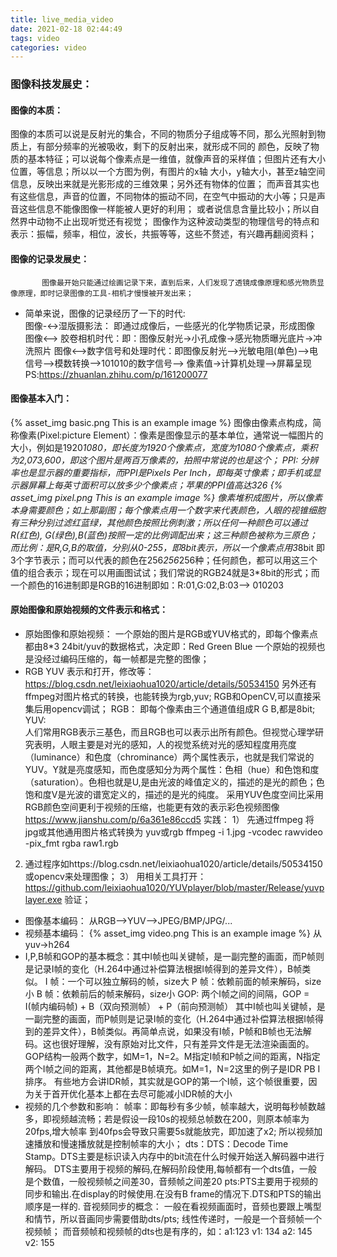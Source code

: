```yaml
---
title: live_media_video
date: 2021-02-18 02:44:49
tags: video
categories: video
---
```


### 图像科技发展史：
#### 图像的本质：
图像的本质可以说是反射光的集合，不同的物质分子组成等不同，那么光照射到物质上，有部分频率的光被吸收，剩下的反射出来，就形成不同的<!--more-->
颜色，反映了物质的基本特征；可以说每个像素点是一维值，就像声音的采样值；但图片还有大小位置，等信息；所以以一个方图为例，有图片的x轴
大小，y轴大小，甚至z轴空间信息，反映出来就是光影形成的三维效果；另外还有物体的位置；
而声音其实也有这些信息，声音的位置，不同物体的振动不同，在空气中振动的大小等；只是声音这些信息不能像图像一样能被人更好的利用；
或者说信息含量比较小；所以自然界中动物不止出现听觉还有视觉；
图像作为这种波动类型的物理信号的特点和表示：振幅，频率，相位，波长，共振等等，这些不赘述，有兴趣再翻阅资料；


#### 图像的记录发展史：
           图像最开始只能通过绘画记录下来，直到后来，人们发现了透镜成像原理和感光物质显像原理，即时记录图像的工具-相机才慢慢被开发出来；
+ 简单来说，图像的记录经历了一下的时代:  
图像-<->湿版摄影法： 即通过成像后，一些感光的化学物质记录，形成图像
图像<--> 胶卷相机时代：即：图像反射光->小孔成像->感光物质曝光底片->冲洗照片
图像<-->数字信号和处理时代：即图像反射光-->光敏电阻(单色)-->电信号-->模数转换-->101010的数字信号-->  像素值->计算机处理-->屏幕呈现
PS:https://zhuanlan.zhihu.com/p/161200077

#### 图像基本入门：
{% asset_img basic.png This is an example image %}
图像由像素点构成，简称像素(Pixel:picture Element）：像素是图像显示的基本单位，通常说一幅图片的大小，例如是1920*1080，即长度为1920个像素点，宽度为1080个像素点，乘积为2,073,600，即这个图片是两百万像素的，拍照中常说的也是这个；
PPI: 分辨率也是显示器的重要指标，而PPI是Pixels Per Inch，即每英寸像素；即手机或显示器屏幕上每英寸面积可以放多少个像素点；苹果的PPI值高达326
{% asset_img pixel.png This is an example image %}
像素堆积成图片，所以像素本身需要颜色；如上那副图；每个像素点用一个数字来代表颜色，人眼的视锥细胞有三种分别过滤红蓝绿，其他颜色按照比例刺激；所以任何一种颜色可以通过R(红色), G(绿色),B(蓝色)按照一定的比例调配出来；这三种颜色被称为三原色；
而比例：是R,G,B的取值，分别从0-255，即8bit表示，所以一个像素点用3*8bit 即3个字节表示；而可以代表的颜色在256*256*256种；任何颜色，都可以用这三个值的组合表示；现在可以用画图试试；我们常说的RGB24就是3*8bit的形式；而一个颜色的16进制即是RGB的16进制即如：R:01,G:02,B:03--> 010203

####  原始图像和原始视频的文件表示和格式：
+ 原始图像和原始视频：
   一个原始的图片是RGB或YUV格式的，即每个像素点都由8*3 24bit/yuv的数据格式，决定即：Red Green Blue
  一个原始的视频也是没经过编码压缩的，每一帧都是完整的图像；
+ RGB YUV 表示和打开，修改等：
https://blog.csdn.net/leixiaohua1020/article/details/50534150
另外还有 ffmpeg对图片格式的转换，也能转换为rgb,yuv;
RGB和OpenCV,可以直接采集后用opencv调试；
RGB： 即每个像素由三个通道值组成R G B,都是8bit;
YUV:  
人们常用RGB表示三基色，而且RGB也可以表示出所有颜色。但视觉心理学研究表明，人眼主要是对光的感知，人的视觉系统对光的感知程度用亮度（luminance）和色度（chrominance）两个属性表示，也就是我们常说的YUV。Y就是亮度感知，而色度感知分为两个属性：色相（hue）和色饱和度（saturation）。色相也就是U,是由光波的峰值定义的，描述的是光的颜色；色饱和度V是光波的谱宽定义的，描述的是光的纯度。 采用YUV色度空间比采用RGB颜色空间更利于视频的压缩，也能更有效的表示彩色视频图像
https://www.jianshu.com/p/6a361e86ccd5
实践：
1） 先通过ffmpeg 将jpg或其他通用图片格式转换为 yuv或rgb ffmpeg -i 1.jpg -vcodec rawvideo -pix_fmt rgba raw1.rgb
2)   通过程序如https://blog.csdn.net/leixiaohua1020/article/details/50534150 或opencv来处理图像；
3） 用相关工具打开：https://github.com/leixiaohua1020/YUVplayer/blob/master/Release/yuvplayer.exe
验证；
+ 图像基本编码：
从RGB-->YUV-->JPEG/BMP/JPG/...
+ 视频基本编码：
{% asset_img video.png This is an example image %}
从yuv->h264
+ I,P,B帧和GOP的基本概念：其中I帧也叫关键帧，是一副完整的画面，而P帧则是记录I帧的变化（H.264中通过补偿算法根据I帧得到的差异文件），B帧类似。
 I 帧：一个可以独立解码的帧，size大
 P 帧：依赖前面的帧来解码，size小
 B 帧：依赖前后的帧来解码，size小
 GOP: 两个I帧之间的间隔，GOP = I(帧内编码帧) + B（双向预测帧） + P（前向预测帧）
其中I帧也叫关键帧，是一副完整的画面，而P帧则是记录I帧的变化（H.264中通过补偿算法根据I帧得到的差异文件），B帧类似。再简单点说，如果没有I帧，P帧和B帧也无法解码。这也很好理解，没有原始对比文件，只有差异文件是无法渲染画面的。 
GOP结构一般两个数字，如M=1，N=2。M指定I帧和P帧之间的距离，N指定两个I帧之间的距离，其他都是B帧填充。如M=1，N=2这里的例子是IDR PB I排序。
有些地方会讲IDR帧，其实就是GOP的第一个I帧，这个帧很重要，因为关于首开优化基本上都在去尽可能减小IDR帧的大小
+ 视频的几个参数和影响：
帧率：即每秒有多少帧，帧率越大，说明每秒帧数越多，即视频越流畅；若是假设一段10s的视频总帧数在200，则原本帧率为20fps,增大帧率
          到40fps会导致只需要5s就能放完，即加速了x2; 所以视频加速播放和慢速播放就是控制帧率的大小；
dts：DTS：Decode Time Stamp。DTS主要是标识读入内存中的bit流在什么时候开始送入解码器中进行解码。
DTS主要用于视频的解码,在解码阶段使用,每帧都有一个dts值，一般是个数值，一般视频帧之间差30，音频帧之间差20
pts:PTS主要用于视频的同步和输出.在display的时候使用.在没有B frame的情况下.DTS和PTS的输出顺序是一样的.
音视频同步的概念： 一般在看视频画面时，音频也要跟上嘴型和情节，所以音画同步需要借助dts/pts; 线性传递时，一般是一个音频帧一个视频帧；
             而音频帧和视频帧的dts也是有序的，如：a1:123 v1: 134 a2: 145 v2: 155

